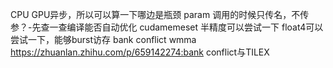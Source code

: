 CPU GPU异步，所以可以算一下哪边是瓶颈
param
    调用的时候只传名，不传参？-先查一查编译能否自动优化
cudamemeset
半精度可以尝试一下
float4可以尝试一下，能够burst访存
bank conflict
wmma
https://zhuanlan.zhihu.com/p/659142274:bank conflict与TILEX
